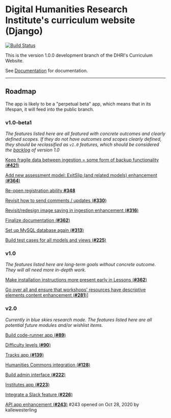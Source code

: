 # Digital Humanities Research Institute's curriculum website (Django)

[![Build Status](https://travis-ci.com/DHRI-Curriculum/django-app.svg?token=qsoYACcVqJuqMoXfJy84&branch=v1-dev)](https://travis-ci.com/DHRI-Curriculum/django-app)

This is the version 1.0.0 development branch of the DHRI's Curriculum Website.

See [Documentation](docs/README.md) for documentation.

---

## Roadmap

The app is likely to be a "perpetual beta" app, which means that in its lifespan, it will feed into the public branch.

### v1.0-beta1

_The features listed here are all featured with concrete outcomes and clearly defined scopes. If they do not have outcomes and scopes clearly defined, they should be reclassified as `v1.0` features, which should be considered the [backlog](https://www.scrum.org/resources/what-is-a-product-backlog#:~:text=As%20described%20in%20the%20Scrum,in%20a%20Sprint%20Planning%20event.) of version 1.0_

[Keep fragile data between ingestion = some form of backup functionality (**#421**)](https://github.com/DHRI-Curriculum/django-app/issues/421)

[Add new assessment model: ExitSlip (and related models) enhancement (**#364**)](https://github.com/DHRI-Curriculum/django-app/issues/364)

[Re-open registration ability **#348**](https://github.com/DHRI-Curriculum/django-app/issues/348)

[Revisit how to send comments / updates (**#330**)](https://github.com/DHRI-Curriculum/django-app/issues/330)

[Revisit/redesign image saving in ingestion enhancement (**#316**)](https://github.com/DHRI-Curriculum/django-app/issues/316)

[Finalize documentation (**#362**)](https://github.com/DHRI-Curriculum/django-app/issues/362)

[Set up MySQL database again (**#313**)](https://github.com/DHRI-Curriculum/django-app/issues/313)

[Build test cases for all models and views (**#225**)](https://github.com/DHRI-Curriculum/django-app/issues/225)

### v1.0

_The features listed here are long-term goals without concrete outcome. They will all need more in-depth work._

[Make installation instructions more present early in Lessons (**#362**)](https://github.com/DHRI-Curriculum/django-app/issues/362)

[Go over all and ensure that workshops' resources have descriptive elements content enhancement (**#281**)](https://github.com/DHRI-Curriculum/django-app/issues/281)]

### v2.0

_Currently in blue skies research mode. The features listed here are all potential future modules and/or wishlist items._

[Build code-runner app (**#89**)](https://github.com/DHRI-Curriculum/django-app/issues/89)

[Difficulty levels (**#90**)](https://github.com/DHRI-Curriculum/django-app/issues/90)

[Tracks app (**#139**)](https://github.com/DHRI-Curriculum/django-app/issues/139)

[Humanities Commons integration (**#128**)](https://github.com/DHRI-Curriculum/django-app/issues/128)

[Build admin interface (**#222**)](https://github.com/DHRI-Curriculum/django-app/issues/222)

[Institutes app (**#223**)](https://github.com/DHRI-Curriculum/django-app/issues/223)

[Integrate a Slack feature (**#226**)](https://github.com/DHRI-Curriculum/django-app/issues/226)

[API app enhancement (**#243**)](https://github.com/DHRI-Curriculum/django-app/issues/243)
#243 opened on Oct 28, 2020 by kallewesterling
